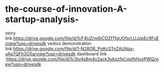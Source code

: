 # the-course-of-innovation-A-startup-analysis-
story link:https://drive.google.com/file/d/1cF4UZrm6iCOZf11gUOfsrLUJzpEc9FuE/view?usp=drivesdk
vedios demonstration link:https://drive.google.com/file/d/1-N28OR_PgKcSTnZAUhba-yAq7QFh3G5a/view?usp=drivesdk
dashboard link :https://drive.google.com/file/d/1c3Iv4s8m4v2ack3yAzzfsCqsfhHvzPWQ/view?usp=drivesdk
